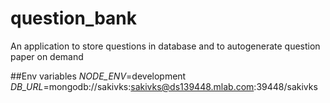 # question_bank

An application to store questions in database and to autogenerate question paper on demand

##Env variables
*NODE_ENV*=development
*DB_URL*=mongodb://sakivks:sakivks@ds139448.mlab.com:39448/sakivks
